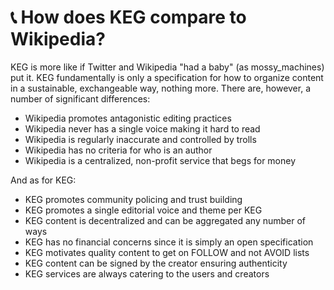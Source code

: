 # 📞 How does KEG compare to Wikipedia?

KEG is more like if Twitter and Wikipedia "had a baby" (as mossy_machines) put it. KEG fundamentally is only a specification for how to organize content in a sustainable, exchangeable way, nothing more. There are, however, a number of significant differences:

* Wikipedia promotes antagonistic editing practices
* Wikipedia never has a single voice making it hard to read
* Wikipedia is regularly inaccurate and controlled by trolls
* Wikipedia has no criteria for who is an author
* Wikipedia is a centralized, non-profit service that begs for money

And as for KEG:

* KEG promotes community policing and trust building
* KEG promotes a single editorial voice and theme per KEG
* KEG content is decentralized and can be aggregated any number of ways
* KEG has no financial concerns since it is simply an open specification
* KEG motivates quality content to get on FOLLOW and not AVOID lists
* KEG content can be signed by the creator ensuring authenticity
* KEG services are always catering to the users and creators

